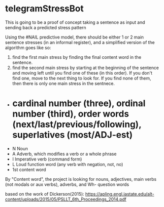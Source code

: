 # telegramStressBot

This is going to be a proof of concept taking a sentence as input and sending back a predicted stress pattern

Using the #NAIL predictive model, there should be either 1 or 2 main sentence stresses (in an informal register), and a simplified version of the algorithm goes like so:

1) find the first main stress by finding the final content word in the sentence.
2) find the second main stress by starting at the beginning of the sentence and moving left until you find one of these (in this order). If you don't find one, move to the next thing to look for. If you find none of them, then there is only one main stress in the sentnece.

- # cardinal number (three), ordinal number (third), order words (next/last/previous/following), superlatives (most/ADJ-est)
- N Noun
- A Adverb, which modifies a verb or a whole phrase
- I Imperative verb (command form)
- L Loud function word (any verb with negation, not, no)
- 1st content word

By "Content word", the project is looking for nouns, adjectives, main verbs (not modals or aux verbs), adverbs, and Wh- question words

based on the work of Dickerson(2015):
https://apling.engl.iastate.edu/alt-content/uploads/2015/05/PSLLT_6th_Proceedings_2014.pdf
